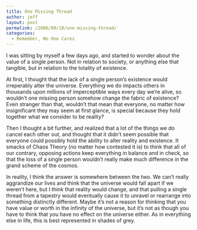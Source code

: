 ```yaml
---
title: One Missing Thread
author: jeff
layout: post
permalink: /2006/09/18/one-missing-thread/
categories:
  - Remember, No One Cares
---
```


I was sitting by myself a few days ago, and started to wonder about the value of a single person. Not in relation to society, or anything else that tangible, but in relation to the totality of existence.

At first, I thought that the lack of a single person’s existence would irreperably alter the universe. Everything we do impacts others in thousands upon millions of imperceptible ways every day we’re alive, so wouldn’t one missing person somehow change the fabric of existence? Even stranger than that, wouldn’t that mean that everyone, no matter how insignificant they may seem at first glance, is special because they hold together what we consider to be reality?

Then I thought a bit further, and realized that a lot of the things we do cancel each other out, and thought that it didn’t seem possible that everyone could possibly hold the ability to alter reality and existence. It smacks of Chaos Theory (no matter how contested it is) to think that all of our contrary, opposing actions keep everything in balance and in check, so that the loss of a single person wouldn’t really make much difference in the grand scheme of the cosmos.

In reality, I think the answer is somewhere between the two. We can’t really aggrandize our lives and think that the universe would fall apart if we weren’t here, but I think that reality would change, and that pulling a single thread from a tapestry would eventually cause it to unravel or rearrange into something distinctly different. Maybe it’s not a reason for thinking that you have value or worth in the infinity of the universe, but it’s not as though you have to think that you have no effect on the universe either. As in everything else in life, this is best represented in shades of grey.
